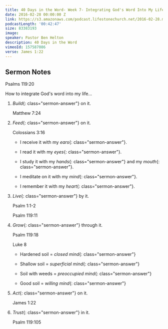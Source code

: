 ```yaml
---
title: 40 Days in the Word- Week 7- Integrating God's Word Into My Life
date: 2016-02-28 00:00:00 Z
link: https://s3.amazonaws.com/podcast.lifestonechurch.net/2016-02-28.mp3
podcastLength: '00:42:47'
size: 83383193
image: 
speaker: Pastor Ben Helton
description: 40 Days in the Word
vimeoId: 157587086
verse: James 1:22
---
```


## Sermon Notes

Psalms 119:20

How to integrate God's word into my life...

1. *Build*{: class="sermon-answer"} on it.

    Matthew 7:24

2. *Feed*{: class="sermon-answer"} on it.

    Colossians 3:16

    - I receive it with my *ears*{: class="sermon-answer"}.

    - I read it with my *eyes*{: class="sermon-answer"}.

    - I study it with my *hands*{: class="sermon-answer"} and my *mouth*{: class="sermon-answer"}.

    - I meditate on it with my *mind*{: class="sermon-answer"}.

    - I remember it with my *heart*{: class="sermon-answer"}.

3. *Live*{: class="sermon-answer"} by it.

    Psalm 1:1-2

    Psalm 119:11

4. *Grow*{: class="sermon-answer"} through it.

    Psalm 119:18

    Luke 8

    - Hardened soil = *closed mind*{: class="sermon-answer"}

    - Shallow soil = *superficial mind*{: class="sermon-answer"}

    - Soil with weeds = *preoccupied mind*{: class="sermon-answer"}

    - Good soil = *willing mind*{: class="sermon-answer"}

5. *Act*{: class="sermon-answer"} on it.

    James 1:22

6. *Trust*{: class="sermon-answer"} in it.

    Psalm 119:105
